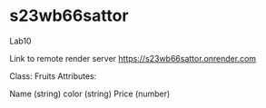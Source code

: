 # s23wb66sattor
Lab10

Link to remote render server https://s23wb66sattor.onrender.com 



Class: Fruits
Attributes:

Name (string)
color (string)
Price (number)


